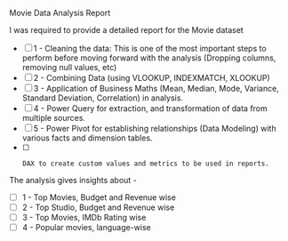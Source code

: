 Movie Data Analysis Report

I was required to provide a detailed report for the Movie dataset

- [ ] 1 - Cleaning the data: This is one of the most important steps to perform before moving forward with the analysis (Dropping columns, removing null values, etc)
- [ ] 2 - Combining Data (using VLOOKUP, INDEXMATCH, XLOOKUP)
- [ ] 3 - Application of Business Maths (Mean, Median, Mode, Variance, Standard Deviation, Correlation) in analysis.
- [ ] 4 - Power Query for extraction, and transformation of data from multiple sources. 
- [ ] 5 - Power Pivot for establishing relationships (Data Modeling) with various facts and dimension tables.
- [ ]     DAX to create custom values and metrics to be used in reports.

The analysis gives insights about  - 
- [ ] 1 - Top Movies, Budget and Revenue wise
- [ ] 2 - Top Studio, Budget and Revenue wise
- [ ] 3 - Top Movies, IMDb Rating wise
- [ ] 4 - Popular movies, language-wise
